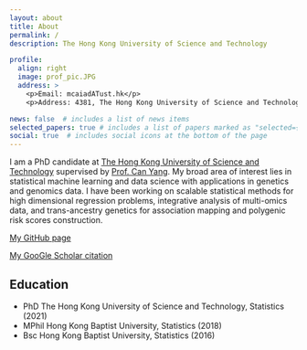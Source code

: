 ```yaml
---
layout: about
title: About
permalink: /
description: The Hong Kong University of Science and Technology

profile:
  align: right
  image: prof_pic.JPG
  address: >
    <p>Email: mcaiadATust.hk</p>
    <p>Address: 4381, The Hong Kong University of Science and Technology, Hong Kong</p>

news: false  # includes a list of news items
selected_papers: true # includes a list of papers marked as "selected={true}"
social: true  # includes social icons at the bottom of the page
---
```


I am a PhD candidate at [The Hong Kong University of Science and Technology](https://hkust.edu.hk) supervised by [Prof. Can Yang](https://sites.google.com/site/eeyangc/). My broad area of interest lies in statistical machine learning and data science with applications in genetics and genomics data. I have been working on scalable statistical methods for high dimensional regression problems, integrative analysis of multi-omics data, and trans-ancestry genetics for association mapping and polygenic risk scores construction.

[My GitHub page](https://github.com/mxcai)

[My GooGle Scholar citation](https://scholar.google.com/citations?user=8RH6-hkAAAAJ&hl=zh-CN)


## Education

- PhD The Hong Kong University of Science and Technology, Statistics (2021)
- MPhil Hong Kong Baptist University, Statistics (2018)
- Bsc Hong Kong Baptist University, Statistics (2016)



<!-- Put your address / P.O. box / other info right below your picture. You can also disable any these elements by editing `profile` property of the YAML header of your `_pages/about.md`. Edit `_bibliography/papers.bib` and Jekyll will render your [publications page](/al-folio/publications/) automatically. -->

<!-- Link to your social media connections, too. This theme is set up to use [Font Awesome icons](http://fortawesome.github.io/Font-Awesome/) and [Academicons](https://jpswalsh.github.io/academicons/), like the ones below. Add your Facebook, Twitter, LinkedIn, Google Scholar, or just disable all of them. -->

